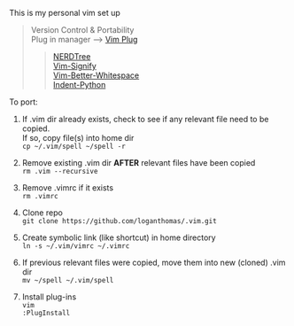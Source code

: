 This is my personal vim set up
> Version Control & Portability  
> Plug in manager --> [Vim Plug](https://github.com/junegunn/vim-plug)  
>> [NERDTree](https://github.com/scrooloose/nerdtree)  
>> [Vim-Signify](https://github.com/mhinz/vim-signify)  
>> [Vim-Better-Whitespace](https://github.com/ntpeters/vim-better-whitespace)  
>> [Indent-Python](https://github.com/tsanch3z/indent-python.vim)  

To port:  
1. If .vim dir already exists, check to see if any relevant file need to be copied.  
   If so, copy file(s) into home dir  
   `cp ~/.vim/spell ~/spell -r`  

2. Remove existing .vim dir **AFTER** relevant files have been copied  
    `rm .vim --recursive`

3. Remove .vimrc if it exists  
    `rm .vimrc`  

4. Clone repo  
    `git clone https://github.com/loganthomas/.vim.git`  

5. Create symbolic link (like shortcut) in home directory  
    `ln -s ~/.vim/vimrc ~/.vimrc`  

6. If previous relevant files were copied, move them into new (cloned) .vim dir  
    `mv ~/spell ~/.vim/spell` 

7. Install plug-ins  
    `vim`  
    `:PlugInstall`
